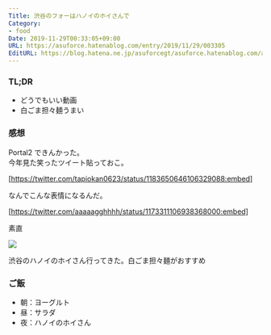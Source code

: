 ```yaml
---
Title: 渋谷のフォーはハノイのホイさんで
Category:
- food
Date: 2019-11-29T00:33:05+09:00
URL: https://asuforce.hatenablog.com/entry/2019/11/29/003305
EditURL: https://blog.hatena.ne.jp/asuforcegt/asuforce.hatenablog.com/atom/entry/26006613472916387
---
```


### TL;DR

- どうでもいい動画
- 白ごま担々麺うまい

###  感想

Portal2 できんかった。  
今年見た笑ったツイート貼っておこ。

[https://twitter.com/tapiokan0623/status/1183650646106329088:embed]

なんでこんな表情になるんだ。

[https://twitter.com/aaaaagghhhh/status/1173311106938368000:embed]

素直

<span itemtype="http://schema.org/Photograph" itemscope="itemscope"><img class="magnifiable" src="https://cdn-ak.f.st-hatena.com/images/fotolife/a/asuforcegt/20200807/20200807140807.jpg" itemprop="image"></span>

渋谷のハノイのホイさん行ってきた。白ごま担々麺がおすすめ


### ご飯

- 朝：ヨーグルト
- 昼：サラダ
- 夜：ハノイのホイさん

